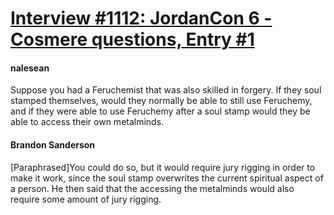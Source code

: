 # [Interview #1112: JordanCon 6 - Cosmere questions, Entry #1](https://www.theoryland.com/intvmain.php?i=1112#1)

#### nalesean

Suppose you had a Feruchemist that was also skilled in forgery. If they soul stamped themselves, would they normally be able to still use Feruchemy, and if they were able to use Feruchemy after a soul stamp would they be able to access their own metalminds.

#### Brandon Sanderson

[Paraphrased]You could do so, but it would require jury rigging in order to make it work, since the soul stamp overwrites the current spiritual aspect of a person. He then said that the accessing the metalminds would also require some amount of jury rigging.

